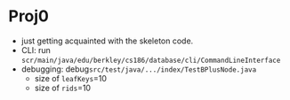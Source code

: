 # Proj0
- just getting acquainted with the skeleton code.
- CLI: run `scr/main/java/edu/berkley/cs186/database/cli/CommandLineInterface`
- debugging: debug`src/test/java/.../index/TestBPlusNode.java`
  - size of `leafKeys`=10
  - size of `rids`=10